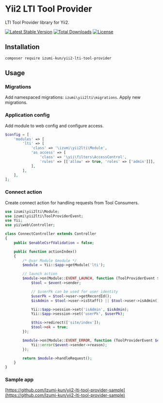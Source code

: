 Yii2 LTI Tool Provider
======================

LTI Tool Provider library for Yii2.

[![Latest Stable Version](https://poser.pugx.org/izumi-kun/yii2-lti-tool-provider/v/stable)](https://packagist.org/packages/izumi-kun/yii2-lti-tool-provider)
[![Total Downloads](https://poser.pugx.org/izumi-kun/yii2-lti-tool-provider/downloads)](https://packagist.org/packages/izumi-kun/yii2-lti-tool-provider)
[![License](https://poser.pugx.org/izumi-kun/yii2-lti-tool-provider/license)](https://packagist.org/packages/izumi-kun/yii2-lti-tool-provider)

Installation
------------

```
composer require izumi-kun/yii2-lti-tool-provider
```

Usage
-----

### Migrations

Add namespaced migrations: `izumi\yii2lti\migrations`. Apply new migrations.

### Application config

Add module to web config and configure access.

```php
$config = [
    'modules' => [
        'lti' => [
            'class' => '\izumi\yii2lti\Module',
            'as access' => [
                'class' => '\yii\filters\AccessControl',
                'rules' => [['allow' => true, 'roles' => ['admin']]],
            ],
        ],
    ],
];
```

### Connect action

Create connect action for handling requests from Tool Consumers.

```php
use izumi\yii2lti\Module;
use izumi\yii2lti\ToolProviderEvent;
use Yii;
use yii\web\Controller;

class ConnectController extends Controller
{
    public $enableCsrfValidation = false;

    public function actionIndex()
    {
        /* @var Module $module */
        $module = Yii::$app->getModule('lti');

        // launch action
        $module->on(Module::EVENT_LAUNCH, function (ToolProviderEvent $event){
            $tool = $event->sender;

            // $userPk can be used for user identity
            $userPk = $tool->user->getRecordId();
            $isAdmin = $tool->user->isStaff() || $tool->user->isAdmin();

            Yii::$app->session->set('isAdmin', $isAdmin);
            Yii::$app->session->set('userPk', $userPk);

            $this->redirect(['site/index']);
            $tool->ok = true;
        });

        $module->on(Module::EVENT_ERROR, function (ToolProviderEvent $event){
            Yii::error($event->sender->reason);
        });

        return $module->handleRequest();
    }
}
```

### Sample app

[https://github.com/Izumi-kun/yii2-lti-tool-provider-sample](https://github.com/Izumi-kun/yii2-lti-tool-provider-sample)
